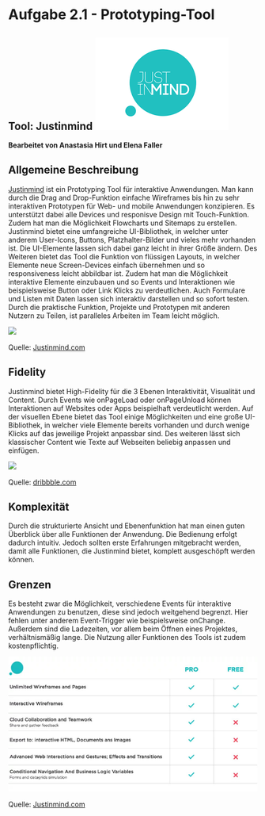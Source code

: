 # Aufgabe 2.1 - Prototyping-Tool

## Tool: Justinmind ![](logo.png) 
**Bearbeitet von Anastasia Hirt und Elena Faller**

## Allgemeine Beschreibung

[Justinmind](https://www.justinmind.com/) ist ein Prototyping Tool für interaktive Anwendungen. Man kann durch die Drag and Drop-Funktion einfache Wireframes bis hin zu sehr interaktiven Prototypen für Web- und mobile Anwendungen konzipieren. Es unterstützt dabei alle Devices und responisve Design mit Touch-Funktion. Zudem hat man die Möglichkeit Flowcharts und Sitemaps zu erstellen. Justinmind bietet eine umfangreiche UI-Bibliothek, in welcher unter anderem User-Icons, Buttons, Platzhalter-Bilder und vieles mehr vorhanden ist. Die UI-Elemente lassen sich dabei ganz leicht in ihrer Größe ändern. Des Weiteren bietet das Tool die Funktion von flüssigen Layouts, in welcher Elemente neue Screen-Devices einfach übernehmen und so responsiveness leicht abbildbar ist. Zudem hat man die Möglichkeit interaktive Elemente einzubauen und so Events und Interaktionen wie beispielsweise Button oder Link Klicks zu verdeutlichen. Auch Formulare und Listen mit Daten lassen sich interaktiv darstellen und so sofort testen. Durch die praktische Funktion, Projekte und Prototypen mit anderen Nutzern zu Teilen, ist paralleles Arbeiten im Team leicht möglich.

![](justinmind1.gif)

Quelle: [Justinmind.com](https://www.justinmind.com/)

## Fidelity

Justinmind bietet High-Fidelity für die 3 Ebenen Interaktivität, Visualität und Content. Durch Events wie onPageLoad oder onPageUnload können Interaktionen auf Websites oder Apps beispielhaft verdeutlicht werden. Auf der visuellen Ebene bietet das Tool einige Möglichkeiten und eine große UI-Bibliothek, in welcher viele Elemente bereits vorhanden und durch wenige Klicks auf das jeweilige Projekt anpassbar sind. Des weiteren lässt sich klassischer Content wie Texte auf Webseiten beliebig anpassen und einfügen.

![](justinmind2.gif)

Quelle: [dribbble.com](https://www.dribbble.com/)

## Komplexität

Durch die strukturierte Ansicht und Ebenenfunktion hat man einen guten Überblick über alle Funktionen der Anwendung. Die Bedienung erfolgt dadurch intuitiv. Jedoch sollten erste Erfahrungen mitgebracht werden, damit alle Funktionen, die Justinmind bietet, komplett ausgeschöpft werden können.

## Grenzen

Es besteht zwar die Möglichkeit, verschiedene Events für interaktive Anwendungen zu benutzen, diese sind jedoch weitgehend begrenzt. Hier fehlen unter anderem Event-Trigger wie beispielsweise onChange. Außerdem sind die Ladezeiten, vor allem beim Öffnen eines Projektes, verhältnismäßig lange. Die Nutzung aller Funktionen des Tools ist zudem kostenpflichtig.

![](Vergleich.jpeg)

Quelle: [Justinmind.com](https://www.justinmind.com/)
